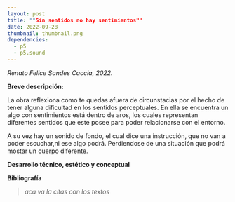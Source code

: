 ```yaml
---
layout: post
title: ""Sin sentidos no hay sentimientos""
date: 2022-09-28
thumbnail: thumbnail.png
dependencies:
  - p5
  - p5.sound
---
```


<div id="div-sketch">
  <script type="text/javascript" src="sketch.js"></script>
</div>


_Renato Felice Sandes Caccia, 2022._

**Breve descripción:**

La obra reflexiona como te quedas afuera de circunstacias por el hecho de tener alguna dificultad en los sentidos perceptuales. En ella se encuentra un algo con sentimientos está dentro de aros, los cuales representan diferentes sentidos que este posee para poder relacionarse con el entorno.

A su vez hay un sonido de fondo, el cual dice una instrucción, que no van a poder escuchar,ni ese algo podrá. Perdiendose de una situación que podrá mostar un cuerpo diferente. 


**Desarrollo técnico, estético y conceptual**



**Bibliografía**

> _aca va la citas con los textos_